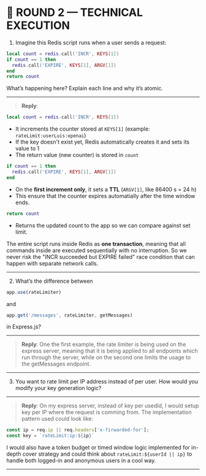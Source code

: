 # 🧠 ROUND 2 — TECHNICAL EXECUTION

1. Imagine this Redis script runs when a user sends a request:
```lua
local count = redis.call('INCR', KEYS[1])
if count == 1 then
  redis.call('EXPIRE', KEYS[1], ARGV[1])
end
return count
```
What’s happening here?
Explain each line and why it’s atomic.

---

> **Reply**: 
```lua
local count = redis.call('INCR', KEYS[1])
```
- It increments the counter stored at `KEYS[1]` (example: `rateLimit:userLuis:openai`)
- If the key doesn't exist yet, Redis automatically creates it and sets its value to 1
- The return value (new counter) is stored in `count`

```lua
if count == 1 then
  redis.call('EXPIRE', KEYS[1], ARGV[1])
end
```
- On the **first increment only**, it sets a **TTL** (`ARGV[1]`, like 86400 s = 24 h)
- This ensure that the counter expires automatially after the time window ends.

```lua
return count
```
- Returns the updated count to the app so we can compare against set limit.

The entire script runs inside Redis as **one transaction**, meaning that all commands inside are executed sequentially with no interruption. So we never risk the "INCR succeeded but EXPIRE failed" race condition that can happen with separate network calls.

---

2. What’s the difference between 
```typescript
app.use(rateLimiter)
```
and
```typescript
app.get('/messages', rateLimiter, getMessages)
```
in Express.js?

---

> **Reply**: 
One the first example, the rate limiter is being used on the express server, meaning that it is being applied to all endpoints which run through the server, while on the second one limits the usage to the getMessages endpoint.

---

3. You want to rate limit per IP address instead of per user.
How would you modify your key generation logic?

---

> **Reply**: 
On my express server, instead of key per usedId, I would setup key per IP where the request is comming from.
The implementation pattern used could look like:
```typescript
const ip = req.ip || req.headers['x-firwarded-for'];
const key = `rateLimit:ip:${ip}`
```
I would also have a token budget or timed window logic implemented for in-depth cover strategy and could think about `rateLimit:${userId || ip}` to handle both logged-in and anonymous users in a cool way.

---